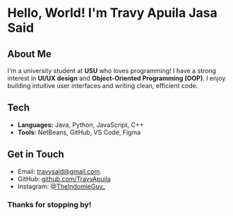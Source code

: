 # Hello, World! I'm Travy Apuila Jasa Said

## About Me
I'm a university student at **USU** who loves programming! I have a strong interest in **UI/UX design** and **Object-Oriented Programming (OOP)**. I enjoy building intuitive user interfaces and writing clean, efficient code.

## Tech
- **Languages:** Java, Python, JavaScript, C++ 
- **Tools:** NetBeans, GitHub, VS Code, Figma 


## Get in Touch
- Email: [travysaid@gmail.com](travysaid@gmail.com).
- GitHub: [github.com/TravyApuila](https://github.com/TravyApuila)
- Instagram: [@TheIndomieGuy_](www.instagram.com/theindomieguy_)

### Thanks for stopping by!
